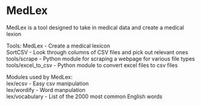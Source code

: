 # MedLex
MedLex is a tool designed to take in medical data and create a medical lexion

Tools: 
MedLex - Create a medical lexicon  
SortCSV - Look through columns of CSV files and pick out relevant ones  
tools/scrape - Python module for scraping a webpage for various file types  
tools/excel_to_csv - Python module to convert excel files to csv files  

Modules used by MedLex:  
lex/ecsv - Easy csv manipulation  
lex/wordify - Word manpulation  
lex/vocabulary - List of the 2000 most common English words
